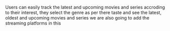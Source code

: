 Users can easily track the latest and upcoming movies and series accroding to their interest, they select the genre as per there taste and see the latest, oldest and upcoming movies and series we are also going to add the streaming platforms in this
